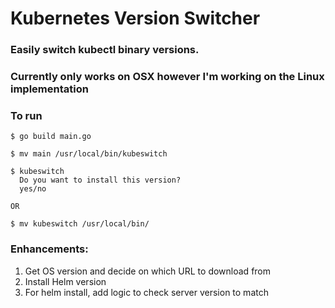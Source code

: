 # Kubernetes Version Switcher

### Easily switch kubectl binary versions.
### Currently only works on OSX however I'm working on the Linux implementation



### To run

```
$ go build main.go

$ mv main /usr/local/bin/kubeswitch

$ kubeswitch
  Do you want to install this version?
  yes/no

OR

$ mv kubeswitch /usr/local/bin/

```

### Enhancements:

1. Get OS version and decide on which URL to download from
2. Install Helm version 
3. For helm install, add logic to check server version to match
